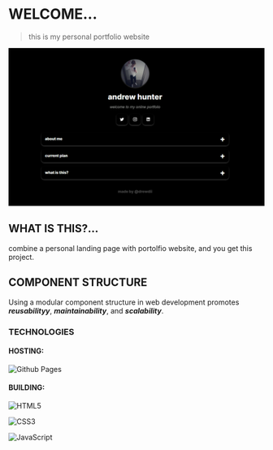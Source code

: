 # WELCOME...
> this is my personal portfolio website

<p align="center"> 
  <kbd>
    <a href="https://drewdii.github.io" target="_blank"><img src="content/website-preview.png">
  </a>
  </kbd>
</p>

## WHAT IS THIS?...
combine a personal landing page with portolfio website, and you get this project.

## COMPONENT STRUCTURE
Using a modular component structure in web development promotes **_reusabilityy_**, **_maintainability_**, and **_scalability_**.

### TECHNOLOGIES

#### HOSTING:
<!-- github pages -->
![Github Pages](https://img.shields.io/badge/github%20pages-121013?style=for-the-badge&logo=github&logoColor=white)

#### BUILDING:
<!-- html badge --> 
![HTML5](https://img.shields.io/badge/html5-%23E34F26.svg?style=for-the-badge&logo=html5&logoColor=white)
<!-- css badge --> 
![CSS3](https://img.shields.io/badge/css3-%231572B6.svg?style=for-the-badge&logo=css3&logoColor=white)
<!-- javascript badge --> 
![JavaScript](https://img.shields.io/badge/javascript-%23323330.svg?style=for-the-badge&logo=javascript&logoColor=%23F7DF1E)

